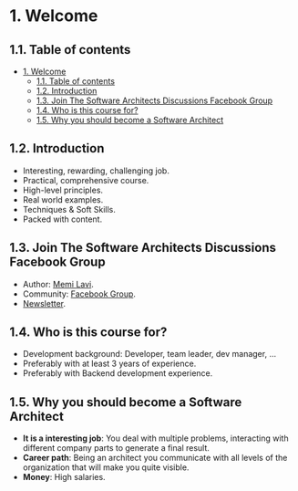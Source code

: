 # 1. Welcome

## 1.1. Table of contents

- [1. Welcome](#1-welcome)
  - [1.1. Table of contents](#11-table-of-contents)
  - [1.2. Introduction](#12-introduction)
  - [1.3. Join The Software Architects Discussions Facebook Group](#13-join-the-software-architects-discussions-facebook-group)
  - [1.4. Who is this course for?](#14-who-is-this-course-for)
  - [1.5. Why you should become a Software Architect](#15-why-you-should-become-a-software-architect)

## 1.2. Introduction

- Interesting, rewarding, challenging job.
- Practical, comprehensive course.
- High-level principles.
- Real world examples.
- Techniques & Soft Skills.
- Packed with content.

## 1.3. Join The Software Architects Discussions Facebook Group

- Author: [Memi Lavi](https://memilavi.com/).
- Community: [Facebook Group](https://www.facebook.com/groups/127639125043271/).
- [Newsletter](https://memilavi.com/newsletters).

## 1.4. Who is this course for?

- Development background: Developer, team leader, dev manager, ...
- Preferably with at least 3 years of experience.
- Preferably with Backend development experience.

## 1.5. Why you should become a Software Architect

- **It is a interesting job**: You deal with multiple problems, interacting with different company parts to generate a final result.
- **Career path**: Being an architect you communicate with all levels of the organization that will make you quite visible.
- **Money**: High salaries.
